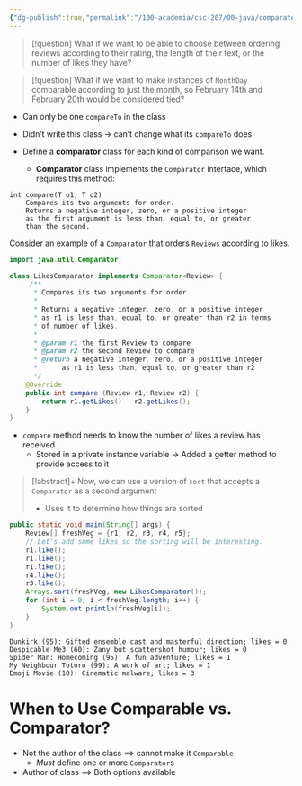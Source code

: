 ```yaml
---
{"dg-publish":true,"permalink":"/100-academia/csc-207/00-java/comparator/","tags":["cs","java","lecture","note","university"],"created":"2024-10-05T21:00:47.705-04:00","updated":"2024-10-30T20:51:49.996-04:00"}
---
```



> [!question] What if we want to be able to choose between ordering reviews according to their rating, the length of their text, or the number of likes they have?

> [!question] What if we want to make instances of `MonthDay` comparable according to just the month, so February 14th and February 20th would be considered tied?

- Can only be one `compareTo` in the class
- Didn’t write this class → can’t change what its `compareTo` does

- Define a **comparator** class for each kind of comparison we want.
    - **Comparator** class implements the `Comparator` interface, which requires this method:

```
int compare(T o1, T o2)
    Compares its two arguments for order.
    Returns a negative integer, zero, or a positive integer
    as the first argument is less than, equal to, or greater
    than the second.
```

Consider an example of a `Comparator` that orders `Reviews` according to likes.

```java
import java.util.Comparator;

class LikesComparator implements Comparator<Review> {
     /**
      * Compares its two arguments for order.
      *
      * Returns a negative integer, zero, or a positive integer
      * as r1 is less than, equal to, or greater than r2 in terms
      * of number of likes.
      *
      * @param r1 the first Review to compare
      * @param r2 the second Review to compare
      * @return a negative integer, zero, or a positive integer
      *      as r1 is less than, equal to, or greater than r2
      */
    @Override
    public int compare (Review r1, Review r2) {
        return r1.getLikes() - r2.getLikes();
    }
}
```

- `compare` method needs to know the number of likes a review has received
    - Stored in a private instance variable → Added a getter method to provide access to it

> [!abstract]+ Now, we can use a version of `sort` that accepts a `Comparator` as a second argument
> - Uses it to determine how things are sorted

```java
public static void main(String[] args) {
    Review[] freshVeg = {r1, r2, r3, r4, r5};
    // Let's add some likes so the sorting will be interesting.
    r1.like();
    r1.like();
    r1.like();
    r4.like();
    r3.like();
    Arrays.sort(freshVeg, new LikesComparator());
    for (int i = 0; i < freshVeg.length; i++) {
        System.out.println(freshVeg[i]);
    }
}
```

```
Dunkirk (95): Gifted ensemble cast and masterful direction; likes = 0
Despicable Me3 (60): Zany but scattershot humour; likes = 0
Spider Man: Homecoming (95): A fun adventure; likes = 1
My Neighbour Totoro (99): A work of art; likes = 1
Emoji Movie (10): Cinematic malware; likes = 3
```

# When to Use Comparable vs. Comparator?

- Not the author of the class $\implies$ cannot make it `Comparable`
    - *Must* define one or more `Comparator`s
- Author of class $\implies$ Both options available